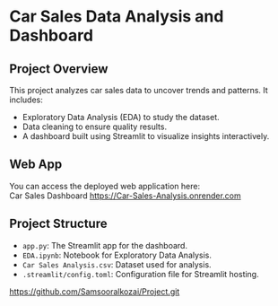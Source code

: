# Car Sales Data Analysis and Dashboard  

## Project Overview  
This project analyzes car sales data to uncover trends and patterns. It includes:
- Exploratory Data Analysis (EDA) to study the dataset.
- Data cleaning to ensure quality results.
- A dashboard built using Streamlit to visualize insights interactively.

## Web App  
You can access the deployed web application here:  
Car Sales Dashboard https://Car-Sales-Analysis.onrender.com

## Project Structure  
- `app.py`: The Streamlit app for the dashboard.  
- `EDA.ipynb`: Notebook for Exploratory Data Analysis.  
- `Car Sales Analysis.csv`: Dataset used for analysis.  
- `.streamlit/config.toml`: Configuration file for Streamlit hosting.

 https://github.com/Samsooralkozai/Project.git
